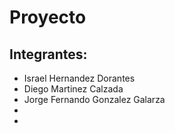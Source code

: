 # Proyecto

## Integrantes:
- Israel Hernandez Dorantes
- Diego Martinez Calzada
- Jorge Fernando Gonzalez Galarza
-
-
